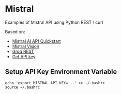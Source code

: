 # Mistral

Examples of Mistral API using Python REST / curl   

Based on:
* [Mistral AI API Quickstart](https://docs.mistral.ai/getting-started/quickstart)
* [Mistral Vision](https://docs.mistral.ai/capabilities/vision)
* [Groq REST](https://github.com/eniompw/GroqGPT)
* [Get API key](https://console.mistral.ai/api-keys)

## Setup API Key Environment Variable
```
echo 'export MISTRAL_API_KEY=...' >> ~/.bashrc
source ~/.bashrc
```

